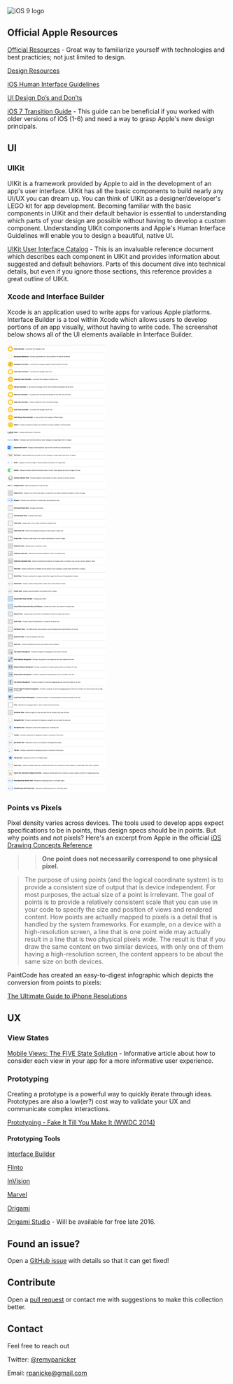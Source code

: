 ![iOS 9 logo](https://devimages.apple.com.edgekey.net/assets/elements/icons/64x64/ios-9_2x.png)

## Official Apple Resources
[Official Resources](https://developer.apple.com/resources) - Great way to familiarize yourself with technologies and best practicies; not just limited to design.

[Design Resources](https://developer.apple.com/design)

[iOS Human Interface Guidelines](https://developer.apple.com/library/ios/documentation/UserExperience/Conceptual/MobileHIG/index.html)

[UI Design Do’s and Don’ts](https://developer.apple.com/design/tips)

[iOS 7 Transition Guide](https://developer.apple.com/library/ios/documentation/UserExperience/Conceptual/TransitionGuide/index.html#//apple_ref/doc/uid/TP40013174-CH6-SW1) - This guide can be beneficial if you worked with older versions of iOS (1-6) and need a way to grasp Apple's new design principals.

## UI

### UIKit

UIKit is a framework provided by Apple to aid in the development of an app's user interface. UIKit has all the basic components to build nearly any UI/UX you can dream up. You can think of UIKit as a designer/developer's LEGO kit for app development. Becoming familiar with the basic components in UIKit and their default behavior is essential to understanding which parts of your design are possible without having to develop a custom component. Understanding UIKit components and  Apple's Human Interface Guidelines will enable you to design a beautiful, native UI.

[UIKit User Interface Catalog](https://developer.apple.com/library/ios/documentation/UserExperience/Conceptual/UIKitUICatalog/index.html#//apple_ref/doc/uid/TP40012857-UIView-SW1) - This is an invaluable reference document which describes each component in UIKit and provides information about suggested and default behaviors. Parts of this document dive into technical details, but even if you ignore those sections, this reference provides a great outline of UIKit.

### Xcode and Interface Builder

Xcode is an application used to write apps for various Apple platforms. Interface Builder is a tool within Xcode which allows users to develop portions of an app visually, without having to write code. The screenshot below shows all of the UI elements available in Interface Builder.

![UI Objects](https://github.com/remypanicker/ios-ui-ux/blob/master/interface-builder-uikit.png)

### Points vs Pixels

Pixel density varies across devices. The tools used to develop apps expect specifications to be in points, thus design specs should be in points. But why points and not pixels? Here's an excerpt from Apple in the official [iOS Drawing Concepts Reference](https://developer.apple.com/library/ios/documentation/2DDrawing/Conceptual/DrawingPrintingiOS/GraphicsDrawingOverview/GraphicsDrawingOverview.html#//apple_ref/doc/uid/TP40010156-CH14-SW2)

> > **One point does not necessarily correspond to one physical pixel.**

> The purpose of using points (and the logical coordinate system) is to provide a consistent size of output that is device independent. For most purposes, the actual size of a point is irrelevant. The goal of points is to provide a relatively consistent scale that you can use in your code to specify the size and position of views and rendered content. How points are actually mapped to pixels is a detail that is handled by the system frameworks. For example, on a device with a high-resolution screen, a line that is one point wide may actually result in a line that is two physical pixels wide. The result is that if you draw the same content on two similar devices, with only one of them having a high-resolution screen, the content appears to be about the same size on both devices.

PaintCode has created an easy-to-digest infographic which depicts the conversion from points to pixels:

[The Ultimate Guide to iPhone Resolutions](http://www.paintcodeapp.com/news/ultimate-guide-to-iphone-resolutions)

## UX

### View States
[Mobile Views: The FIVE State Solution](http://scotthurff.com/posts/why-your-user-interface-is-awkward-youre-ignoring-the-ui-stack) - Informative article about how to consider each view in your app for a more informative user experience.


### Prototyping

Creating a prototype is a powerful way to quickly iterate through ideas. Prototypes are also a low(er?) cost way to validate your UX and communicate complex interactions. 

[Prototyping - Fake It Till You Make It (WWDC 2014)](https://developer.apple.com/videos/play/wwdc2014/223/)

#### Prototyping Tools

[Interface Builder](https://developer.apple.com/xcode/interface-builder)

[Flinto](https://www.flinto.com)

[InVision](https://www.invisionapp.com)

[Marvel](https://marvelapp.com/prototype-with-sketch/)

[Origami](https://facebook.github.io/origami/)

[Origami Studio](https://www.facebook.com/media/set/?set=a.606446952851229.1073741828.245766762252585&type=3) - Will be available for free late 2016.

## Found an issue?
Open a [GitHub issue](https://github.com/remypanicker/ios-ui-ux/issues) with details so that it can get fixed!

## Contribute
Open a [pull request](https://github.com/remypanicker/ios-ui-ux/pulls) or contact me with suggestions to make this collection better.

## Contact
Feel free to reach out

Twitter: [@remypanicker](http://twitter.com/remypanicker)

Email: [rpanicke@gmail.com](mailto:rpanicke@gmail.com)
